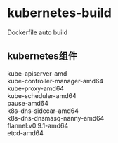 # kubernetes-build
Dockerfile auto build
## kubernetes组件
kube-apiserver-amd  
kube-controller-manager-amd64  
kube-proxy-amd64  
kube-scheduler-amd64  
pause-amd64  
k8s-dns-sidecar-amd64  
k8s-dns-dnsmasq-nanny-amd64  
flannel:v0.9.1-amd64  
etcd-amd64  
